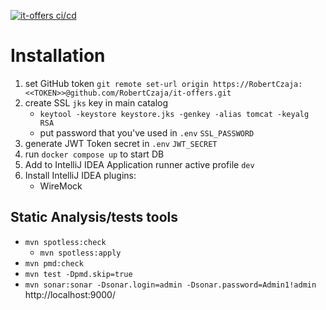 [![it-offers ci/cd](https://github.com/RobertCzaja/it-offers/actions/workflows/cicd.yml/badge.svg)](https://github.com/RobertCzaja/it-offers/actions/workflows/cicd.yml)
# Installation

1. set GitHub token `git remote set-url origin https://RobertCzaja:<<TOKEN>>@github.com/RobertCzaja/it-offers.git`
2. create SSL `jks` key in main catalog 
   * `keytool -keystore keystore.jks -genkey -alias tomcat -keyalg RSA`
   * put password that you've used in `.env` `SSL_PASSWORD`
2. generate JWT Token secret in `.env` `JWT_SECRET`
3. run `docker compose up` to start DB
4. Add to IntelliJ IDEA Application runner active profile `dev` 
5. Install IntelliJ IDEA plugins:
   * WireMock

## Static Analysis/tests tools
* `mvn spotless:check` 
  * `mvn spotless:apply`
* `mvn pmd:check`
* `mvn test -Dpmd.skip=true`
* `mvn sonar:sonar -Dsonar.login=admin -Dsonar.password=Admin1!admin` http://localhost:9000/